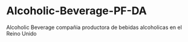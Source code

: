 # Alcoholic-Beverage-PF-DA
Alcoholic Beverage compañia productora de bebidas alcoholicas en el Reino Unido
